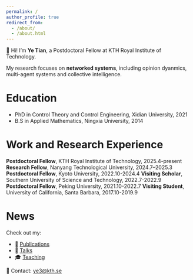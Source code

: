 ```yaml
---
permalink: /
author_profile: true
redirect_from: 
  - /about/
  - /about.html
---
```



👋 Hi! I’m **Ye Tian**, a Postdoctoral Fellow at KTH Royal Institute of Technology.

My research focuses on **networked systems**, including opinion dyanmics, multi-agent systems and collective intelligence.

Education
======
- PhD in Control Theory and Control Engineering, Xidian University, 2021
- B.S in Applied Mathematics, Ningxia University, 2014
  
Work and Research Experience
======
**Postdoctoral Fellow**, KTH Royal Institute of Technology, 2025.4-present
**Research Fellow**, Nanyang Technological University, 2024.7–2025.3
**Postdoctoral Fellow**, Kyoto University, 2022.10-2024.4
**Visiting Scholar**, Southern University of Science and Technology, 2022.7-2022.9
**Postdoctoral Fellow**, Peking University, 2021.10-2022.7
**Visiting Student**, University of California, Santa Barbara, 2017.10-2019.9

News
======





Check out my:
- 📄 [Publications](/publications/)
- 🎤 [Talks](/talks/)
- 🎓 [Teaching](/teaching/)

📧 Contact: [ye3@kth.se](mailto:ye3@kth.se)
